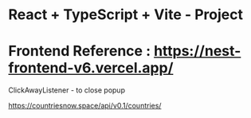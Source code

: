 # React + TypeScript + Vite - Project

# Frontend Reference : https://nest-frontend-v6.vercel.app/


ClickAwayListener - to close popup

https://countriesnow.space/api/v0.1/countries/

